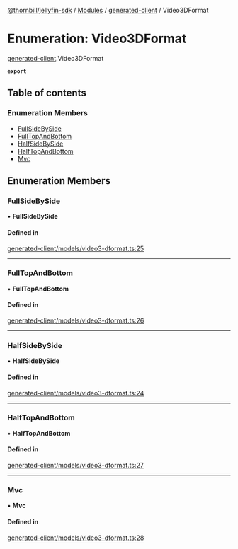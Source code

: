 [@thornbill/jellyfin-sdk](../README.md) / [Modules](../modules.md) / [generated-client](../modules/generated_client.md) / Video3DFormat

# Enumeration: Video3DFormat

[generated-client](../modules/generated_client.md).Video3DFormat

**`export`**

## Table of contents

### Enumeration Members

- [FullSideBySide](generated_client.Video3DFormat.md#fullsidebyside)
- [FullTopAndBottom](generated_client.Video3DFormat.md#fulltopandbottom)
- [HalfSideBySide](generated_client.Video3DFormat.md#halfsidebyside)
- [HalfTopAndBottom](generated_client.Video3DFormat.md#halftopandbottom)
- [Mvc](generated_client.Video3DFormat.md#mvc)

## Enumeration Members

### FullSideBySide

• **FullSideBySide**

#### Defined in

[generated-client/models/video3-dformat.ts:25](https://github.com/jellyfin/jellyfin-sdk-typescript/blob/fa599ae/src/generated-client/models/video3-dformat.ts#L25)

___

### FullTopAndBottom

• **FullTopAndBottom**

#### Defined in

[generated-client/models/video3-dformat.ts:26](https://github.com/jellyfin/jellyfin-sdk-typescript/blob/fa599ae/src/generated-client/models/video3-dformat.ts#L26)

___

### HalfSideBySide

• **HalfSideBySide**

#### Defined in

[generated-client/models/video3-dformat.ts:24](https://github.com/jellyfin/jellyfin-sdk-typescript/blob/fa599ae/src/generated-client/models/video3-dformat.ts#L24)

___

### HalfTopAndBottom

• **HalfTopAndBottom**

#### Defined in

[generated-client/models/video3-dformat.ts:27](https://github.com/jellyfin/jellyfin-sdk-typescript/blob/fa599ae/src/generated-client/models/video3-dformat.ts#L27)

___

### Mvc

• **Mvc**

#### Defined in

[generated-client/models/video3-dformat.ts:28](https://github.com/jellyfin/jellyfin-sdk-typescript/blob/fa599ae/src/generated-client/models/video3-dformat.ts#L28)
